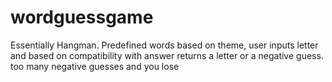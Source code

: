 # wordguessgame
Essentially Hangman. Predefined words based on theme, user inputs letter and based on compatibility with answer returns a letter or a negative guess. too many negative guesses and you lose
